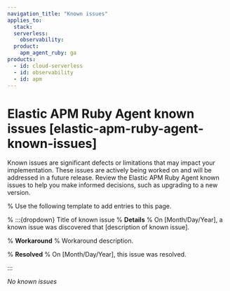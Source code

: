 ```yaml
---
navigation_title: "Known issues"
applies_to:
  stack:
  serverless:
    observability:
  product:
    apm_agent_ruby: ga
products:
  - id: cloud-serverless
  - id: observability
  - id: apm
---
```


# Elastic APM Ruby Agent known issues [elastic-apm-ruby-agent-known-issues]

Known issues are significant defects or limitations that may impact your implementation. These issues are actively being worked on and will be addressed in a future release. Review the Elastic APM Ruby Agent known issues to help you make informed decisions, such as upgrading to a new version.

% Use the following template to add entries to this page.

% :::{dropdown} Title of known issue
% **Details** 
% On [Month/Day/Year], a known issue was discovered that [description of known issue].

% **Workaround** 
% Workaround description.

% **Resolved**
% On [Month/Day/Year], this issue was resolved.

:::

_No known issues_